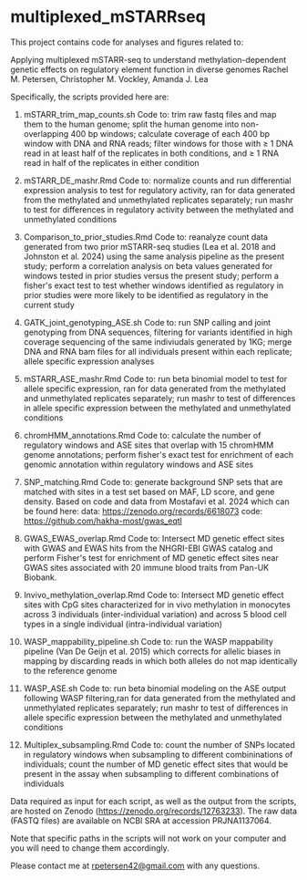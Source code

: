# multiplexed_mSTARRseq

This project contains code for analyses and figures related to:

Applying multiplexed mSTARR-seq to understand methylation-dependent genetic effects on regulatory element function in diverse 
genomes
Rachel M. Petersen, Christopher M. Vockley, Amanda J. Lea

Specifically, the scripts provided here are:

1) mSTARR_trim_map_counts.sh
Code to: trim raw fastq files and map them to the human genome; split the human genome into non-overlapping 400 bp windows; 
calculate coverage of each 400 bp window with DNA and RNA reads; filter windows for those with ≥ 1 DNA read in at least half
of the replicates in both conditions, and ≥ 1 RNA read in half of the replicates in either condition

2) mSTARR_DE_mashr.Rmd
Code to: normalize counts and run differential expression analysis to test for regulatory activity, ran for data generated from the methylated and unmethylated replicates separately; run mashr to test for differences in regulatory activity between the methylated and unmethylated conditions

3) Comparison_to_prior_studies.Rmd
Code to: reanalyze count data generated from two prior mSTARR-seq studies (Lea et al. 2018 and Johnston et al. 2024) using the same analysis pipeline as the present study; perform a correlation analysis on beta values generated for windows tested in prior studies versus the present study; perform a fisher's exact test to test whether windows identified as regulatory in prior studies were more likely to be identified as regulatory in the current study

4) GATK_joint_genotyping_ASE.sh
Code to: run SNP calling and joint genotyping from DNA sequences, filtering for variants identified in high coverage sequencing of the same indiviudals generated by 1KG; merge DNA and RNA bam files for all individuals present within each replicate; allele specific expression analyses
  
5) mSTARR_ASE_mashr.Rmd
Code to: run beta binomial model to test for allele specific expression, ran for data generated from the methylated and unmethylated replicates separately; run mashr to test of differences in allele specific expression between the methylated and unmethylated conditions

6) chromHMM_annotations.Rmd
Code to: calculate the number of regulatory windows and ASE sites that overlap with 15 chromHMM genome annotations; perform fisher's exact test for enrichment of each genomic annotation within regulatory windows and ASE sites

7) SNP_matching.Rmd
Code to: generate background SNP sets that are matched with sites in a test set based on MAF, LD score, and gene density. Based on code and data from Mostafavi et al. 2024 which can be found here: 
    data: https://zenodo.org/records/6618073 
    code: https://github.com/hakha-most/gwas_eqtl

8) GWAS_EWAS_overlap.Rmd
Code to: Intersect MD genetic effect sites with GWAS and EWAS hits from the NHGRI-EBI GWAS catalog and perform Fisher's test for enrichment of MD genetic effect sites near GWAS sites associated with 20 immune blood traits from Pan-UK Biobank.

9) Invivo_methylation_overlap.Rmd
Code to: Intersect MD genetic effect sites with CpG sites characterized for in vivo methylation in monocytes across 3 individuals (inter-individual variation) and across 5 blood cell types in a single individual (intra-individual variation)

10) WASP_mappability_pipeline.sh
Code to: run the WASP mappability pipeline (Van De Geijn et al. 2015) which corrects for allelic biases in mapping by discarding reads in which both alleles do not map identically to the reference genome 

11) WASP_ASE.sh 
Code to: run beta binomial modeling on the ASE output following WASP filtering,ran for data generated from the methylated and unmethylated replicates separately; run mashr to test of differences in allele specific expression between the methylated and unmethylated conditions

12) Multiplex_subsampling.Rmd
Code to: count the number of SNPs located in regulatory windows when subsampling to different combininations of individuals; count the number of MD genetic effect sites that would be present in the assay when subsampling to different combinations of individuals

Data required as input for each script, as well as the output from the scripts, are hosted on Zenodo (https://zenodo.org/records/12763233). The raw data (FASTQ files) are available on NCBI SRA at accession PRJNA1137064. 

Note that specific paths in the scripts will not work on your computer and you will need to change them accordingly.

Please contact me at rpetersen42@gmail.com with any questions. 

